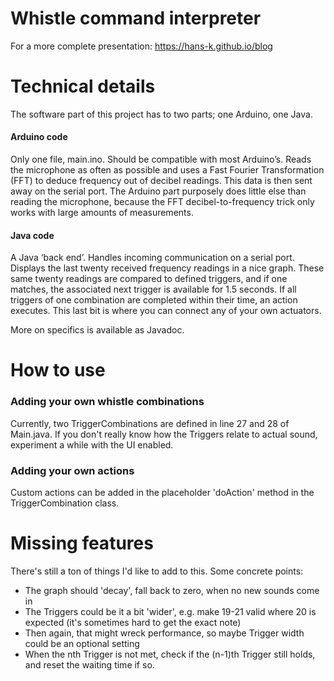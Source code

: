 # Whistle command interpreter
For a more complete presentation: https://hans-k.github.io/blog


# Technical details
The software part of this project has to two parts; one Arduino, one Java.
#### Arduino code
Only one file, main.ino. Should be compatible with most Arduino’s. Reads the microphone as often as possible and uses a Fast Fourier Transformation (FFT) to deduce frequency out of decibel readings. This data is then sent away on the serial port. The Arduino part purposely does little else than reading the microphone, because the FFT decibel-to-frequency trick only works with large amounts of measurements.
#### Java code
A Java ‘back end’. Handles incoming communication on a serial port. Displays the last twenty received frequency readings in a nice graph. These same twenty readings are compared to defined triggers, and if one matches, the associated next trigger is available for 1.5 seconds. If all triggers of one combination are completed within their time, an action executes. This last bit is where you can connect any of your own actuators.

More on specifics is available as Javadoc.


# How to use
### Adding your own whistle combinations
Currently, two TriggerCombinations are defined in line 27 and 28 of Main.java. If you don't really know how the Triggers relate to actual sound, experiment a while with the UI enabled.

### Adding your own actions
Custom actions can be added in the placeholder 'doAction' method in the TriggerCombination class.


# Missing features
There's still a ton of things I'd like to add to this. Some concrete points:
- The graph should 'decay', fall back to zero, when no new sounds come in
- The Triggers could be it a bit 'wider', e.g. make 19-21 valid where 20 is expected (it's sometimes hard to get the exact note)
- Then again, that might wreck performance, so maybe Trigger width could be an optional setting
- When the nth Trigger is not met, check if the (n-1)th Trigger still holds, and reset the waiting time if so.
